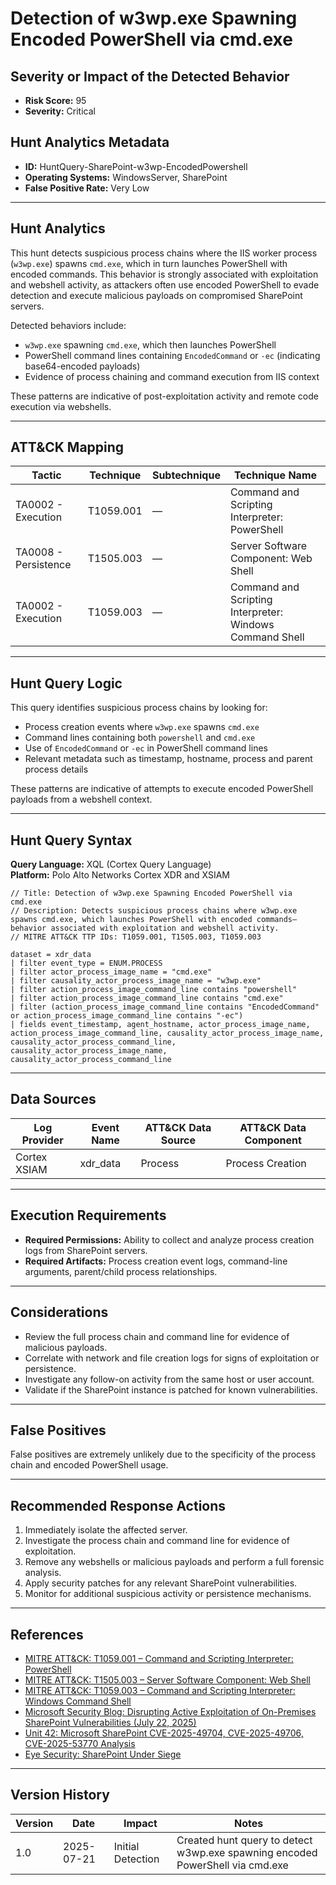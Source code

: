 # Detection of w3wp.exe Spawning Encoded PowerShell via cmd.exe

## Severity or Impact of the Detected Behavior
- **Risk Score:** 95
- **Severity:** Critical

## Hunt Analytics Metadata

- **ID:** HuntQuery-SharePoint-w3wp-EncodedPowershell
- **Operating Systems:** WindowsServer, SharePoint
- **False Positive Rate:** Very Low

---

## Hunt Analytics

This hunt detects suspicious process chains where the IIS worker process (`w3wp.exe`) spawns `cmd.exe`, which in turn launches PowerShell with encoded commands. This behavior is strongly associated with exploitation and webshell activity, as attackers often use encoded PowerShell to evade detection and execute malicious payloads on compromised SharePoint servers.

Detected behaviors include:

- `w3wp.exe` spawning `cmd.exe`, which then launches PowerShell
- PowerShell command lines containing `EncodedCommand` or `-ec` (indicating base64-encoded payloads)
- Evidence of process chaining and command execution from IIS context

These patterns are indicative of post-exploitation activity and remote code execution via webshells.

---

## ATT&CK Mapping

| Tactic                        | Technique   | Subtechnique | Technique Name                                 |
|------------------------------|-------------|--------------|-----------------------------------------------|
| TA0002 - Execution           | T1059.001   | —            | Command and Scripting Interpreter: PowerShell  |
| TA0008 - Persistence         | T1505.003   | —            | Server Software Component: Web Shell           |
| TA0002 - Execution           | T1059.003   | —            | Command and Scripting Interpreter: Windows Command Shell |

---

## Hunt Query Logic

This query identifies suspicious process chains by looking for:

- Process creation events where `w3wp.exe` spawns `cmd.exe`
- Command lines containing both `powershell` and `cmd.exe`
- Use of `EncodedCommand` or `-ec` in PowerShell command lines
- Relevant metadata such as timestamp, hostname, process and parent process details

These patterns are indicative of attempts to execute encoded PowerShell payloads from a webshell context.

---

## Hunt Query Syntax

**Query Language:** XQL (Cortex Query Language)  
**Platform:** Polo Alto Networks Cortex XDR and XSIAM

```xql
// Title: Detection of w3wp.exe Spawning Encoded PowerShell via cmd.exe
// Description: Detects suspicious process chains where w3wp.exe spawns cmd.exe, which launches PowerShell with encoded commands—behavior associated with exploitation and webshell activity.
// MITRE ATT&CK TTP IDs: T1059.001, T1505.003, T1059.003

dataset = xdr_data    
| filter event_type = ENUM.PROCESS   
| filter actor_process_image_name = "cmd.exe"    
| filter causality_actor_process_image_name = "w3wp.exe"    
| filter action_process_image_command_line contains "powershell"    
| filter action_process_image_command_line contains "cmd.exe"    
| filter (action_process_image_command_line contains "EncodedCommand" or action_process_image_command_line contains "-ec")    
| fields event_timestamp, agent_hostname, actor_process_image_name, action_process_image_command_line, causality_actor_process_image_name, causality_actor_process_command_line, causality_actor_process_image_name, causality_actor_process_command_line  
```

---

## Data Sources

| Log Provider   | Event Name   | ATT&CK Data Source | ATT&CK Data Component |
|---------------|--------------|--------------------|-----------------------|
| Cortex XSIAM  | xdr_data     | Process            | Process Creation      |

---

## Execution Requirements

- **Required Permissions:** Ability to collect and analyze process creation logs from SharePoint servers.
- **Required Artifacts:** Process creation event logs, command-line arguments, parent/child process relationships.

---

## Considerations

- Review the full process chain and command line for evidence of malicious payloads.
- Correlate with network and file creation logs for signs of exploitation or persistence.
- Investigate any follow-on activity from the same host or user account.
- Validate if the SharePoint instance is patched for known vulnerabilities.

---

## False Positives

False positives are extremely unlikely due to the specificity of the process chain and encoded PowerShell usage.

---

## Recommended Response Actions

1. Immediately isolate the affected server.
2. Investigate the process chain and command line for evidence of exploitation.
3. Remove any webshells or malicious payloads and perform a full forensic analysis.
4. Apply security patches for any relevant SharePoint vulnerabilities.
5. Monitor for additional suspicious activity or persistence mechanisms.

---

## References

- [MITRE ATT&CK: T1059.001 – Command and Scripting Interpreter: PowerShell](https://attack.mitre.org/techniques/T1059/001/)
- [MITRE ATT&CK: T1505.003 – Server Software Component: Web Shell](https://attack.mitre.org/techniques/T1505/003/)
- [MITRE ATT&CK: T1059.003 – Command and Scripting Interpreter: Windows Command Shell](https://attack.mitre.org/techniques/T1059/003/)
- [Microsoft Security Blog: Disrupting Active Exploitation of On-Premises SharePoint Vulnerabilities (July 22, 2025)](https://www.microsoft.com/en-us/security/blog/2025/07/22/disrupting-active-exploitation-of-on-premises-sharepoint-vulnerabilities/)
- [Unit 42: Microsoft SharePoint CVE-2025-49704, CVE-2025-49706, CVE-2025-53770 Analysis](https://unit42.paloaltonetworks.com/microsoft-sharepoint-cve-2025-49704-cve-2025-49706-cve-2025-53770/)
- [Eye Security: SharePoint Under Siege](https://research.eye.security/sharepoint-under-siege/)

---

## Version History

| Version | Date       | Impact            | Notes                                                                                      |
|---------|------------|-------------------|--------------------------------------------------------------------------------------------|
| 1.0     | 2025-07-21 | Initial Detection | Created hunt query to detect w3wp.exe spawning encoded PowerShell via cmd.exe |
